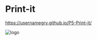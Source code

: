 # Print-it

https://usernamegrv.github.io/P5-Print-it/


![logo](https://github.com/Usernamegrv/Print_it/assets/139330806/a8a47ef4-c91f-48f1-b600-94a4ddbe8046)
